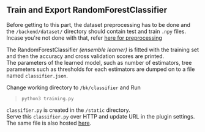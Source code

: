 ## Train and Export RandomForestClassifier

Before getting to this part, the dataset preprocessing has to be done and the `/backend/dataset/` directory should contain test and train `.npy` files.  
Incase you're not done with that, refer [here for preprocessing](../dataset/)

The RandomForestClassifier *(ensemble learner)* is fitted with the training set and then the accuracy and cross validation scores are printed.  
The parameters of the learned model, such as number of estimators, tree parameters such as thresholds for each estimators are dumped on to a file named `classifier.json`.

Change working directory to `/bk/classifier` and Run    
> `python3 training.py`

`classifier.py` is created in the `/static` directory.  
Serve this `classifier.py` over HTTP and update URL in the plugin settings.  
The same file is also hosted [here](https://raw.githubusercontent.com/picopalette/phishing-detection-plugin/master/static/classifier.json).